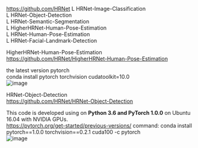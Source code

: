 https://github.com/HRNet 
L HRNet-Image-Classification  
L HRNet-Object-Detection  
L HRNet-Semantic-Segmentation  
L HigherHRNet-Human-Pose-Estimation  
L HRNet-Human-Pose-Estimation  
L HRNet-Facial-Landmark-Detection  

HigherHRNet-Human-Pose-Estimation  
https://github.com/HRNet/HigherHRNet-Human-Pose-Estimation  

the latest version pytorch  
conda install pytorch torchvision cudatoolkit=10.0  
![image](https://user-images.githubusercontent.com/56099627/78003556-ce6e7480-7373-11ea-9ddd-581c63e53585.png)  

HRNet-Object-Detection  
https://github.com/HRNet/HRNet-Object-Detection  

This code is developed using on **Python 3.6 and PyTorch 1.0.0** on Ubuntu 16.04 with NVIDIA GPUs.  
https://pytorch.org/get-started/previous-versions/
command: conda install pytorch==1.0.0 torchvision==0.2.1 cuda100 -c pytorch  
![image](https://user-images.githubusercontent.com/56099627/78114996-19a08a00-743d-11ea-985f-ea6a45b98456.png)  
